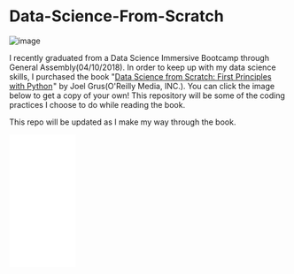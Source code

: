 # Data-Science-From-Scratch

![image](https://user-images.githubusercontent.com/35437820/39390072-bd12f65c-4a5d-11e8-945d-631eb7b34694.png)

I recently graduated from a Data Science Immersive Bootcamp through General Assembly(04/10/2018). In order to keep up with my data science skills, I purchased the book "<a target="_blank" href="https://www.amazon.com/gp/product/149190142X/ref=as_li_tl?ie=UTF8&camp=1789&creative=9325&creativeASIN=149190142X&linkCode=as2&tag=andrewtcarl-20&linkId=809a9ee5d882b50e720730cfbdc21fb7">Data Science from Scratch: First Principles with Python</a><img src="//ir-na.amazon-adsystem.com/e/ir?t=andrewtcarl-20&l=am2&o=1&a=149190142X" width="1" height="1" border="0" alt="" style="border:none !important; margin:0px !important;" />" by Joel Grus(O'Reilly Media, INC.). You can click the image below to get a copy of your own! This repository will be some of the coding practices I choose to do while reading the book.

This repo will be updated as I make my way through the book.

<iframe style="width:120px;height:240px;" marginwidth="0" marginheight="0" scrolling="no" frameborder="0" src="//ws-na.amazon-adsystem.com/widgets/q?ServiceVersion=20070822&OneJS=1&Operation=GetAdHtml&MarketPlace=US&source=ac&ref=tf_til&ad_type=product_link&tracking_id=andrewtcarl-20&marketplace=amazon&region=US&placement=149190142X&asins=149190142X&linkId=fd58cc86ff68fb07d48318ae9dcd7b6b&show_border=false&link_opens_in_new_window=false&price_color=333333&title_color=0066c0&bg_color=ffffff">
    </iframe>

